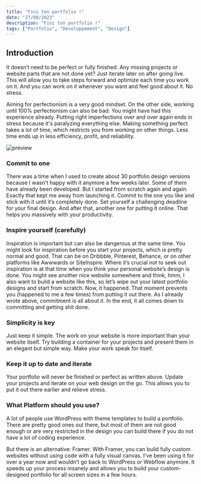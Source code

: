 ```yaml
---
title: "Fini ton portfolio !"
date: "27/08/2023"
description: "Fini ton portfolio !"
tags: ["Portfolio", "Développement", "Design"]
---
```




## Introduction

It doesn’t need to be perfect or fully finished. Any missing projects or website parts that are not done yet? Just iterate later on after going live. This will allow you to take steps forward and optimize each time you work on it. And you can work on it whenever you want and feel good about it. No stress.

Aiming for perfectionism is a very good mindset. On the other side, working until 100% perfectionism can also be bad. You might have had this experience already. Putting right imperfections over and over again ends in stress because it's paralyzing everything else. Making something perfect takes a lot of time, which restricts you from working on other things. Less time ends up in less efficiency, profit, and reliability.

![preview](/articles/first.jpeg)

### Commit to one
There was a time when I used to create about 30 portfolio design versions because I wasn't happy with it anymore a few weeks later. Some of them have already been developed. But I started from scratch again and again. Exactly that kept me away from launching it. Commit to the one you like and stick with it until it’s completely done. Set yourself a challenging deadline for your final design. And after that, another one for putting it online. That helps you massively with your productivity.

### Inspire yourself (carefully)
Inspiration is important but can also be dangerous at the same time. You might look for inspiration before you start your projects, which is pretty normal and good. That can be on Dribbble, Pinterest, Behance, or on other platforms like Awwwards or SiteInspire. Where it’s crucial not to seek out inspiration is at that time when you think your personal website’s design is done. You might see another nice website somewhere and think, hmm, I also want to build a website like this, so let’s wipe out your latest portfolio designs and start from scratch. Now, it happened. That moment prevents you (happened to me a few times) from putting it out there. As I already wrote above, commitment is all about it. In the end, it all comes down to committing and getting shit done.

### Simplicity is key
Just keep it simple. The work on your website is more important than your website itself. Try building a container for your projects and present them in an elegant but simple way. Make your work speak for itself.

### Keep it up to date and iterate
Your portfolio will never be finished or perfect as written above. Update your projects and iterate on your web design on the go. This allows you to put it out there earlier and relieve stress.

### What Platform should you use?
A lot of people use WordPress with theme templates to build a portfolio. There are pretty good ones out there, but most of them are not good enough or are very restricted in the design you can build there if you do not have a lot of coding experience.

But there is an alternative: Framer. With Framer, you can build fully custom websites without using code with a fully visual canvas. I've been using it for over a year now and wouldn’t go back to WordPress or Webflow anymore. It speeds up your process insanely and allows you to build your custom-designed portfolio for all screen sizes in a few hours.
 